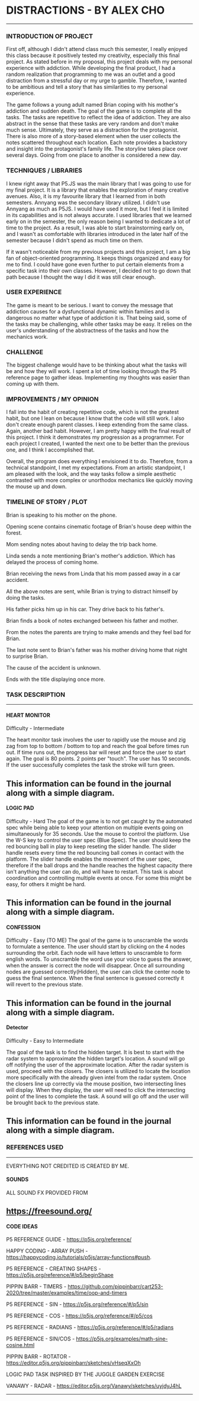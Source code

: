 # DISTRACTIONS - BY ALEX CHO
---
### INTRODUCTION OF PROJECT

First off, although I didn't attend class much this semester, I really enjoyed this class because it positively tested my creativity, especially this final project. As stated before in my proposal, this project deals with my personal experience with addiction. While developing the final product, I had a random realization that programming to me was an outlet and a good distraction from a stressful day or my urge to gamble. Therefore, I wanted to be ambitious and tell a story that has similarities to my personal experience.

The game follows a young adult named Brian coping with his mother's addiction and sudden death. The goal of the game is to complete all the tasks. The tasks are repetitive to reflect the idea of addiction. They are also abstract in the sense that these tasks are very random and don't make much sense. Ultimately, they serve as a distraction for the protagonist. There is also more of a story-based element when the user collects the notes scattered throughout each location. Each note provides a backstory and insight into the protagonist's family life. The storyline takes place over several days. Going from one place to another is considered a new day.

### TECHNIQUES / LIBRARIES

I knew right away that P5.JS was the main library that I was going to use for my final project. It is a library that enables the exploration of many creative avenues. Also, it is my favourite library that I learned from in both semesters. Annyang was the secondary library utilized. I didn't use Annyang as much as P5JS. I would have used it more, but I feel it is limited in its capabilities and is not always accurate. I used libraries that we learned early on in the semester, the only reason being I wanted to dedicate a lot of time to the project. As a result, I was able to start brainstorming early on, and I wasn't as comfortable with libraries introduced in the later half of the semester because I didn't spend as much time on them.

If it wasn't noticeable from my previous projects and this project, I am a big fan of object-oriented programming. It keeps things organized and easy for me to find. I could have gone even further to put certain elements from a specific task into their own classes. However, I decided not to go down that path because I thought the way I did it was still clear enough.

### USER EXPERIENCE

The game is meant to be serious. I want to convey the message that addiction causes for a dysfunctional dynamic within families and is dangerous no matter what type of addiction it is. That being said, some of the tasks may be challenging, while other tasks may be easy. It relies on the user's understanding of the abstractness of the tasks and how the mechanics work.

### CHALLENGE

The biggest challenge would have to be thinking about what the tasks will be and how they will work. I spent a lot of time looking through the P5 reference page to gather ideas. Implementing my thoughts was easier than coming up with them.

### IMPROVEMENTS / MY OPINION

I fall into the habit of creating repetitive code, which is not the greatest habit, but one I lean on because I know that the code will still work. I also don't create enough parent classes. I keep extending from the same class. Again, another bad habit. However, I am pretty happy with the final result of this project. I think it demonstrates my progression as a programmer. For each project I created, I wanted the next one to be better than the previous one, and I think I accomplished that.

Overall, the program does everything I envisioned it to do. Therefore, from a technical standpoint, I met my expectations. From an artistic standpoint, I am pleased with the look, and the way tasks follow a simple aesthetic contrasted with more complex or unorthodox mechanics like quickly moving the mouse up and down.

### TIMELINE OF STORY / PLOT

Brian is speaking to his mother on the phone.

Opening scene contains cinematic footage of Brian's house deep within the forest.

Mom sending notes about having to delay the trip back home.

Linda sends a note mentioning Brian's mother's addiction. Which has delayed the process of coming home.

Brian receiving the news from Linda that his mom passed away in a car accident.

All the above notes are sent, while Brian is trying to distract himself by doing the tasks.

His father picks him up in his car. They drive back to his father's.

Brian finds a book of notes exchanged between his father and mother.

From the notes the parents are trying to make amends and they feel bad for Brian.

The last note sent to Brian's father was his mother driving home that night to surprise Brian.

The cause of the accident is unknown.

Ends with the title displaying once more.

### TASK DESCRIPTION
***
#### HEART MONITOR

Difficulty - Intermediate

The heart monitor task involves the user to rapidly use the mouse and zig zag from top to bottom / bottom to top and reach the goal before times run out.
If time runs out, the progress bar will reset and force the user to start again.
The goal is 80 points. 2 points per "touch". The user has 10 seconds.
If the user successfully completes the task the stroke will turn green.

This information can be found in the journal along with a simple diagram.
---
#### LOGIC PAD

Difficulty - Hard
The goal of the game is to not get caught by the automated spec while being able to keep your attention on multiple events going on simultaneously for 35 seconds.
Use the mouse to control the platform.
Use the W-S key to control the user spec (Blue Spec).
The user should keep the red bouncing ball in play to keep reseting the slider handle.
The slider handle resets every time the red bouncing ball comes in contact with the platform.
The slider handle enables the movement of the user spec, therefore if the ball drops and the handle reaches the highest capacity there isn't anything the user can do, and will have to restart.
This task is about coordination and controlling multiple events at once.
For some this might be easy, for others it might be hard.

This information can be found in the journal along with a simple diagram.
---
#### CONFESSION

Difficulty - Easy (TO ME)
The goal of the game is to unscramble the words to formulate a sentence.
The user should start by clicking on the 4 nodes surrounding the orbit.
Each node will have letters to unscramble to form english words.
To unscramble the word use your voice to guess the answer, when the answer is correct the node will disappear.
Once all surrounding nodes are guessed correctly(Hidden), the user can click the center node to guess the final sentence.
When the final sentence is guessed correctly it will revert to the previous state.

This information can be found in the journal along with a simple diagram.
---
#### Detector

Difficulty - Easy to Intermediate

The goal of the task is to find the hidden target.
It is best to start with the radar system to approximate the hidden target's location.
A sound will go off notifying the user of the approximate location.
After the radar system is used, proceed with the closers.
The closers is utilized to locate the location more specifically with the already given intel from the radar system.
Once the closers line up correctly via the mouse position, two intersecting lines will display.
When they display, the user will need to click the intersecting point of the lines to complete the task.
A sound will go off and the user will be brought back to the previous state.

This information can be found in the journal along with a simple diagram.
---
### REFERENCES USED
---
EVERYTHING NOT CREDITED IS CREATED BY ME.

#### SOUNDS

ALL SOUND FX PROVIDED FROM

https://freesound.org/
---
#### CODE IDEAS

P5 REFERENCE GUIDE - https://p5js.org/reference/

HAPPY CODING - ARRAY PUSH - https://happycoding.io/tutorials/p5js/array-functions#push.

P5 REFERENCE - CREATING SHAPES - https://p5js.org/reference/#/p5/beginShape

PIPPIN BARR - TIMERS - https://github.com/pippinbarr/cart253-2020/tree/master/examples/time/oop-and-timers

P5 REFERENCE - SIN - https://p5js.org/reference/#/p5/sin

P5 REFERENCE - COS - https://p5js.org/reference/#/p5/cos

P5 REFERENCE - RADIANS - https://p5js.org/reference/#/p5/radians

P5 REFERENCE - SIN/COS - https://p5js.org/examples/math-sine-cosine.html

PIPPIN BARR - ROTATOR - https://editor.p5js.org/pippinbarr/sketches/vHseqXxOh

LOGIC PAD TASK INSPIRED BY THE JUGGLE GARDEN EXERCISE

VANAWY - RADAR - https://editor.p5js.org/Vanawy/sketches/uyjdyJ4hL

---
